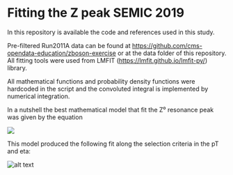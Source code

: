 # Fitting the Z peak SEMIC 2019
In this repository is available the code and references used in this study.

Pre-filtered Run2011A data can be found at https://github.com/cms-opendata-education/zboson-exercise or at the data folder of this repository. All fitting tools were used from LMFIT (https://lmfit.github.io/lmfit-py/) library.

All mathematical functions and probability density functions were hardcoded in the script and the convoluted integral is implemented by numerical integration.

In a nutshell the best mathematical model that fit the Z⁰ resonance peak was given by the equation

<img src="http://latex.codecogs.com/gif.latex?%5Cpsi%28x%3B%5CGamma%2CM%2C%20%5Calpha%2C%20n%2C%20%5Csigma%2CA%29%20%3D%20Be%5E%7B-%5Cfrac%7Bx%7D%7B%5Ctau%7D%7D&plus;%20%5Cint_%7B-%5Cinfty%7D%5E%7B%5Cinfty%7DBW%28u%3B%5CGamma%2CM%2CA%29%5Ccdot%20CB%28x-u%2C%20%5Calpha%2C%20n%2C%20%5Csigma%2C%20M%2C%20A%29du." />

This model produced the following fit along the selection criteria in the pT and eta: 

![alt text](http://url/to/img.png)
